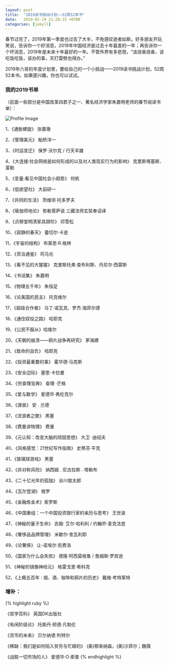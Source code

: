 ```yaml
---
layout: post
title:  "2019读书挑战计划——52周52本书"
date:   2019-02-19 21:28:15 +0700
categories: [jekyll]
---
```


春节过完了，2019年第一季度也过去了大半，不免感叹逝者如斯。好多朋友开玩笑说，告诉你一个好消息，2019年中国经济是过去十年最差的一年；再告诉你一个坏消息，2019年是未来十年最好的一年。不管外界有多悲观，“该烧香烧香，该吃饭吃饭，该办的事，天打雷劈也得办。”

2019年六哥的年度计划里，要给自己的一个小挑战——2019读书挑战计划，52周52本书。如果感兴趣，你也可以试试。

<h3>我的2019书单</h3>
（前面一些部分是中国改革四君子之一、著名经济学家朱嘉明老师的春节阅读书单）：

![Profile Image](https://bbihyq.github.io/assets/images/shuhuaji.jpg)

1、《通胀螺旋》 张嘉璈

2、《管理美元》 船桥洋一

3、《时运变迁》 保罗·沃尔克 / 行天丰雄

4、《大连接:社会网络是如何形成的以及对人类现实行为的影响》 克里斯塔基斯、富勒

5、《变量:看见中国社会小趋势》 何帆

6、《低欲望社》 大前研一

7、《共同的生活》 茨维坦·托多罗夫

8、《瑜伽师地论》 弥勒菩萨说 三藏法师玄奘奉诏译

9、《贞穆堂明清家具撷珍》 邓雪松

10、《寂静的春天》 蕾切尔·卡逊

11、《宇宙的结构》 布莱恩·R.格林

12、《资治通鉴》 司马光

13、《看不见的大猩猩》 克里斯托弗·查布利斯、丹尼尔·西蒙斯

14、《书话集》 朱嘉明

15、《物理五千年》 朱恒足

16、《论美国的民主》 托克维尔

17、《超级合作者》 马丁·诺瓦克、罗杰·海菲尔德

18、《通住奴役之路》 哈耶克

19、《公民不服从》哈维尔

20、《天朝的崩溃——鸦片战争再研究》 茅海建

21、《致命的自负》 哈耶克

22、《投资最重要的事》 霍华德·马克斯

23、《安全边际》 塞思·卡拉曼

34、《穷查理宝典》 查理 ·芒格

35、《爱与数学》 爱德华·弗伦克尔

36、《源泉》 安 . 兰德

37、《流浪者之歌》 黑塞

38、《费曼讲物理》 费曼

39、《元认知：改变大脑的顽固思想》 大卫 ·迪绍夫

40、《风格感觉：21世纪写作指南》 史蒂芬·平克

41、《玻璃球游戏》 黑塞

42、《非对称风险》 纳西姆 . 尼古拉斯 . 塔勒布

43、《二十亿光年的孤独》 谷川俊太郎

44、《瓦尔登湖》 梭罗

45、《金融炼金术》索罗斯

46、《中国重组：一个中国投资银行家的亲历与思考》 王世渝

47、《神秘的量子生命》 吉姆· 艾尔·哈利利 / 约翰乔·麦克法登

48、《奢侈品品牌管理》 米歇尔·舍瓦利耶

49、《论奢侈》 让-诺埃尔·凯费洛

50、《国家为什么会失败》 德隆·阿西莫格鲁 / 詹姆斯·罗宾逊

51、《神秘的镜像神经元》 格雷戈里·希科克

52、《上瘾五百年 : 烟、酒、咖啡和鸦片的历史》 戴维·考特莱特

<h3>增补：</h3>

{% highlight ruby %}

《哲学百科》 英国DK出版社

《有闲阶级论》 托斯丹·邦德·凡勃伦

《货币的未来》 贝尔纳德·列特尔

《稀缺：我们是如何陷入贫穷与忙碌的》 (美)穆来纳森，(美)沙菲尔；魏薇

《战胜一切市场的人》 爱德华·O·索普
{% endhighlight %}

